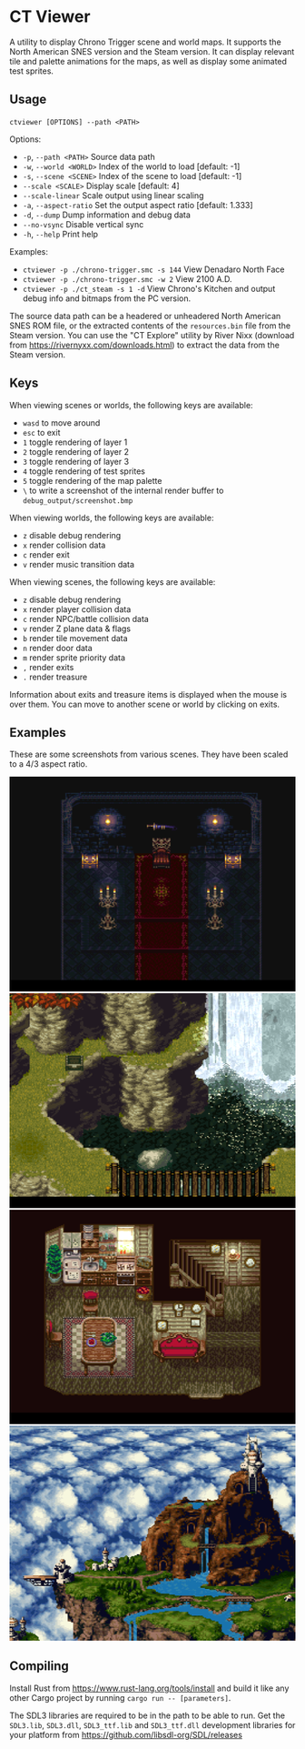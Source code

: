 # CT Viewer

A utility to display Chrono Trigger scene and world maps. It supports the North American SNES version and the Steam
version. It can display relevant tile and palette animations for the maps, as well as display some animated test
sprites.

## Usage

`ctviewer [OPTIONS] --path <PATH>`

Options:
- `-p`, `--path <PATH>`    Source data path
- `-w`, `--world <WORLD>`  Index of the world to load [default: -1]
- `-s`, `--scene <SCENE>`  Index of the scene to load [default: -1]
- `--scale <SCALE>`        Display scale [default: 4]
- `--scale-linear`         Scale output using linear scaling
- `-a`, `--aspect-ratio`   Set the output aspect ratio [default: 1.333]
- `-d`, `--dump`           Dump information and debug data
- `--no-vsync`             Disable vertical sync
- `-h`, `--help`           Print help

Examples:
- `ctviewer -p ./chrono-trigger.smc -s 144`  View Denadaro North Face
- `ctviewer -p ./chrono-trigger.smc -w 2`    View 2100 A.D.
- `ctviewer -p ./ct_steam -s 1 -d`           View Chrono's Kitchen and output debug info and bitmaps from the PC version.

The source data path can be a headered or unheadered North American SNES ROM file, or the extracted contents of the
`resources.bin` file from the Steam version. You can use the "CT Explore" utility by River Nixx (download from
https://rivernyxx.com/downloads.html) to extract the data from the Steam version.

## Keys

When viewing scenes or worlds, the following keys are available:

- `wasd` to move around
- `esc` to exit
- `1` toggle rendering of layer 1
- `2` toggle rendering of layer 2
- `3` toggle rendering of layer 3
- `4` toggle rendering of test sprites
- `5` toggle rendering of the map palette
- `\` to write a screenshot of the internal render buffer to `debug_output/screenshot.bmp`

When viewing worlds, the following keys are available:

- `z` disable debug rendering
- `x` render collision data 
- `c` render exit
- `v` render music transition data

When viewing scenes, the following keys are available:

- `z` disable debug rendering
- `x` render player collision data
- `c` render NPC/battle collision data
- `v` render Z plane data & flags
- `b` render tile movement data
- `n` render door data
- `m` render sprite priority data
- `,` render exits
- `.` render treasure

Information about exits and treasure items is displayed when the mouse is over them. You can move to another scene
or world by clicking on exits.

## Examples

These are some screenshots from various scenes. They have been scaled to a 4/3 aspect ratio.

![Castle Magus Throne of Strength](/readme/Castle%20Magus%20Throne%20of%20Strength.png)
![Denadoro South Face](/readme/Denadoro%20South%20Face.png)
![Crono's Kitchen](/readme/Crono's%20Kitchen.png)
![Zeal Kingdom](/readme/Zeal%20Kingdom.png)

## Compiling

Install Rust from https://www.rust-lang.org/tools/install and build it like any other Cargo project by running
`cargo run -- [parameters]`.

The SDL3 libraries are required to be in the path to be able to run. Get the `SDL3.lib`, `SDL3.dll`, `SDL3_ttf.lib` and
`SDL3_ttf.dll` development libraries for your platform from https://github.com/libsdl-org/SDL/releases
